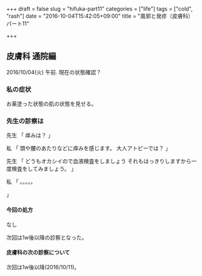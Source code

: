 +++
draft = false
slug = "hifuka-part11"
categories = ["life"]
tags = ["cold", "rash"]
date = "2016-10-04T15:42:05+09:00"
title = "風邪と発疹（皮膚科）パート11"

+++

## 皮膚科 通院編

2016/10/04(火) 午前.
現在の状態確認？

<!--more-->

### 私の症状

お薬塗った状態の肌の状態を見せる。

### 先生の診察は
先生
「
痒みは？
」

私
「
頭や腰のあたりなどに痒みを感じます。
大人アトピーでは？
」

先生
「
どうもオカシイので血液検査をしましょう
それもはっきりしますから一度検査をしてみましょう。
」

私
「
。。。。。

」


#### 今回の処方

なし

次回は1w後以降の診察となった。

#### 皮膚科の次の診察について

次回は1w後以降(2016/10/11)。
